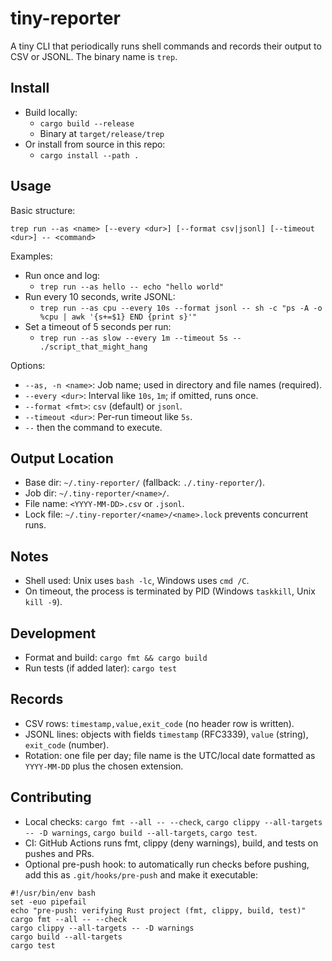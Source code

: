 tiny-reporter
=================

A tiny CLI that periodically runs shell commands and records their output to CSV or JSONL. The binary name is `trep`.

Install
-------
- Build locally:
  - `cargo build --release`
  - Binary at `target/release/trep`
- Or install from source in this repo:
  - `cargo install --path .`

Usage
-----
Basic structure:

```
trep run --as <name> [--every <dur>] [--format csv|jsonl] [--timeout <dur>] -- <command>
```

Examples:
- Run once and log:
  - `trep run --as hello -- echo "hello world"`
- Run every 10 seconds, write JSONL:
  - `trep run --as cpu --every 10s --format jsonl -- sh -c "ps -A -o %cpu | awk '{s+=$1} END {print s}'"`
- Set a timeout of 5 seconds per run:
  - `trep run --as slow --every 1m --timeout 5s -- ./script_that_might_hang`

Options:
- `--as, -n <name>`: Job name; used in directory and file names (required).
- `--every <dur>`: Interval like `10s`, `1m`; if omitted, runs once.
- `--format <fmt>`: `csv` (default) or `jsonl`.
- `--timeout <dur>`: Per-run timeout like `5s`.
- `--` then the command to execute.

Output Location
---------------
- Base dir: `~/.tiny-reporter/` (fallback: `./.tiny-reporter/`).
- Job dir: `~/.tiny-reporter/<name>/`.
- File name: `<YYYY-MM-DD>.csv` or `.jsonl`.
- Lock file: `~/.tiny-reporter/<name>/<name>.lock` prevents concurrent runs.

Notes
-----
- Shell used: Unix uses `bash -lc`, Windows uses `cmd /C`.
- On timeout, the process is terminated by PID (Windows `taskkill`, Unix `kill -9`).

Development
-----------
- Format and build: `cargo fmt && cargo build`
- Run tests (if added later): `cargo test`

Records
-------
- CSV rows: `timestamp,value,exit_code` (no header row is written).
- JSONL lines: objects with fields `timestamp` (RFC3339), `value` (string), `exit_code` (number).
- Rotation: one file per day; file name is the UTC/local date formatted as `YYYY-MM-DD` plus the chosen extension.

Contributing
------------
- Local checks: `cargo fmt --all -- --check`, `cargo clippy --all-targets -- -D warnings`, `cargo build --all-targets`, `cargo test`.
- CI: GitHub Actions runs fmt, clippy (deny warnings), build, and tests on pushes and PRs.
- Optional pre-push hook: to automatically run checks before pushing, add this as `.git/hooks/pre-push` and make it executable:

```
#!/usr/bin/env bash
set -euo pipefail
echo "pre-push: verifying Rust project (fmt, clippy, build, test)"
cargo fmt --all -- --check
cargo clippy --all-targets -- -D warnings
cargo build --all-targets
cargo test
```
